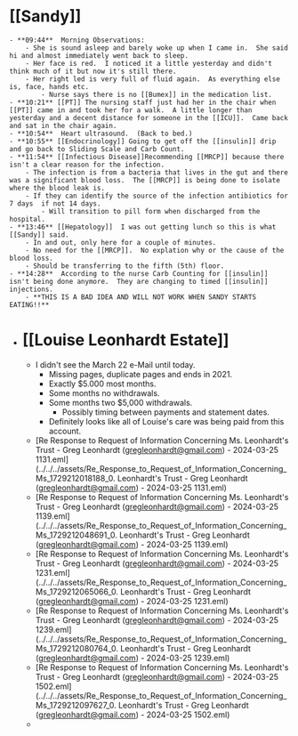 # [[Sandy]]
	- **09:44**  Morning Observations:
		- She is sound asleep and barely woke up when I came in.  She said hi and almost immediately went back to sleep.
		- Her face is red.  I noticed it a little yesterday and didn't think much of it but now it's still there.
		- Her right led is very full of fluid again.  As everything else is, face, hands etc.
			- Nurse says there is no [[Bumex]] in the medication list.
	- **10:21** [[PT]] The nursing staff just had her in the chair when [[PT]] came in and took her for a walk.  A little longer than yesterday and a decent distance for someone in the [[ICU]].  Came back and sat in the chair again.
	- **10:54**  Heart ultrasound.  (Back to bed.)
	- **10:55** [[Endocrinology]] Going to get off the [[insulin]] drip and go back to Sliding Scale and Carb Count.
	- **11:54** [[Infectious Disease]]Recommending [[MRCP]] because there isn't a clear reason for the infection.
		- The infection is from a bacteria that lives in the gut and there was a significant blood loss.  The [[MRCP]] is being done to isolate where the blood leak is.
		- If they can identify the source of the infection antibiotics for 7 days  if not 14 days.
			- Will transition to pill form when discharged from the hospital.
	- **13:46** [[Hepatology]]  I was out getting lunch so this is what [[Sandy]] said.
		- In and out, only here for a couple of minutes.
		- No need for the [[MRCP]].  No explation why or the cause of the blood loss.
		- Should be transferring to the fifth (5th) floor.
	- **14:28**  According to the nurse Carb Counting for [[insulin]] isn't being done anymore.  They are changing to timed [[insulin]] injections.
		- **THIS IS A BAD IDEA AND WILL NOT WORK WHEN SANDY STARTS EATING!!**
- # [[Louise Leonhardt Estate]]
	- I didn't see the March 22 e-Mail until today.
		- Missing pages, duplicate pages and ends in 2021.
		- Exactly $5.000 most months.
		- Some months no withdrawals.
		- Some months two $5,000 withdrawals.
			- Possibly timing between payments and statement dates.
		- Definitely looks like all of Louise's care was being paid from this account.
	- [Re  Response to Request of Information Concerning Ms. Leonhardt's Trust - Greg Leonhardt (gregleonhardt@gmail.com) - 2024-03-25 1131.eml](../../../assets/Re_Response_to_Request_of_Information_Concerning_Ms_1729212018188_0. Leonhardt's Trust - Greg Leonhardt (gregleonhardt@gmail.com) - 2024-03-25 1131.eml)
	- [Re  Response to Request of Information Concerning Ms. Leonhardt's Trust - Greg Leonhardt (gregleonhardt@gmail.com) - 2024-03-25 1139.eml](../../../assets/Re_Response_to_Request_of_Information_Concerning_Ms_1729212048691_0. Leonhardt's Trust - Greg Leonhardt (gregleonhardt@gmail.com) - 2024-03-25 1139.eml)
	- [Re  Response to Request of Information Concerning Ms. Leonhardt's Trust - Greg Leonhardt (gregleonhardt@gmail.com) - 2024-03-25 1231.eml](../../../assets/Re_Response_to_Request_of_Information_Concerning_Ms_1729212065066_0. Leonhardt's Trust - Greg Leonhardt (gregleonhardt@gmail.com) - 2024-03-25 1231.eml)
	- [Re  Response to Request of Information Concerning Ms. Leonhardt's Trust - Greg Leonhardt (gregleonhardt@gmail.com) - 2024-03-25 1239.eml](../../../assets/Re_Response_to_Request_of_Information_Concerning_Ms_1729212080764_0. Leonhardt's Trust - Greg Leonhardt (gregleonhardt@gmail.com) - 2024-03-25 1239.eml)
	- [Re  Response to Request of Information Concerning Ms. Leonhardt's Trust - Greg Leonhardt (gregleonhardt@gmail.com) - 2024-03-25 1502.eml](../../../assets/Re_Response_to_Request_of_Information_Concerning_Ms_1729212097627_0. Leonhardt's Trust - Greg Leonhardt (gregleonhardt@gmail.com) - 2024-03-25 1502.eml)
	-